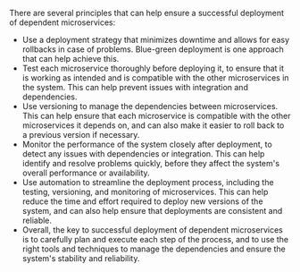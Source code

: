 There are several principles that can help ensure a successful deployment of dependent microservices:
* Use a deployment strategy that minimizes downtime and allows for easy rollbacks in case of problems. Blue-green deployment is one approach that can help achieve this.
* Test each microservice thoroughly before deploying it, to ensure that it is working as intended and is compatible with the other microservices in the system. This can help prevent issues with integration and dependencies.
* Use versioning to manage the dependencies between microservices. This can help ensure that each microservice is compatible with the other microservices it depends on, and can also make it easier to roll back to a previous version if necessary.
* Monitor the performance of the system closely after deployment, to detect any issues with dependencies or integration. This can help identify and resolve problems quickly, before they affect the system's overall performance or availability.
* Use automation to streamline the deployment process, including the testing, versioning, and monitoring of microservices. This can help reduce the time and effort required to deploy new versions of the system, and can also help ensure that deployments are consistent and reliable.
* Overall, the key to successful deployment of dependent microservices is to carefully plan and execute each step of the process, and to use the right tools and techniques to manage the dependencies and ensure the system's stability and reliability.